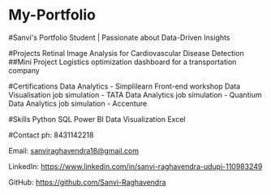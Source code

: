 # My-Portfolio

#Sanvi's Portfolio
Student | Passionate about Data-Driven Insights

#Projects
Retinal Image Analysis for Cardiovascular Disease Detection
##Mini Project
Logistics optimization dashboard for a transportation company

#Certifications
Data Analytics - Simplilearn
Front-end workshop
Data Visualisation job simulation - TATA
Data Analytics job simulation - Quantium
Data Analytics job simulation - Accenture

#Skills
Python
SQL
Power BI
Data Visualization
Excel

#Contact
ph: 8431142218

Email: sanviraghavendra18@gmail.com

LinkedIn: https://www.linkedin.com/in/sanvi-raghavendra-udupi-110983249

GitHub: https://github.com/Sanvi-Raghavendra
